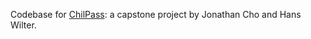 Codebase for [ChilPass](https://github.com/jcholol/ChilPass): a capstone project by Jonathan Cho and Hans Wilter.
